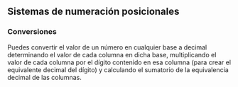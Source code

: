 ## Sistemas de numeración posicionales

### Conversiones
Puedes convertir el valor de un número en cualquier base a decimal determinando el valor de cada columna en dicha base, multiplicando el valor de cada columna por el dígito contenido en esa columna (para crear el equivalente decimal del dígito) y calculando el sumatorio de la equivalencia decimal de las columnas.